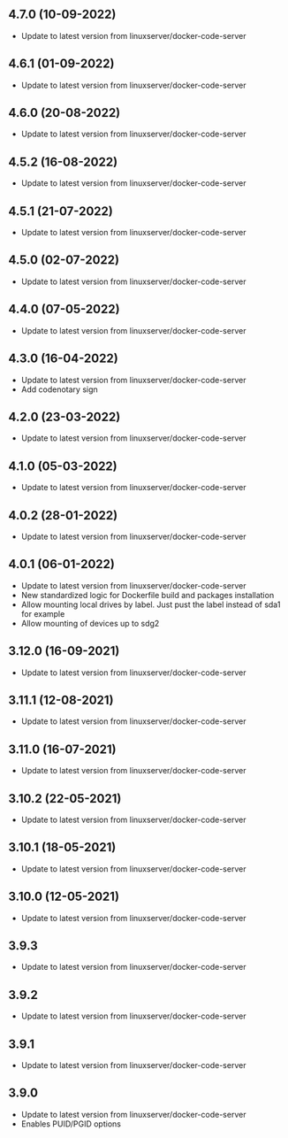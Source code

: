 
## 4.7.0 (10-09-2022)
- Update to latest version from linuxserver/docker-code-server

## 4.6.1 (01-09-2022)
- Update to latest version from linuxserver/docker-code-server

## 4.6.0 (20-08-2022)
- Update to latest version from linuxserver/docker-code-server

## 4.5.2 (16-08-2022)
- Update to latest version from linuxserver/docker-code-server

## 4.5.1 (21-07-2022)
- Update to latest version from linuxserver/docker-code-server

## 4.5.0 (02-07-2022)
- Update to latest version from linuxserver/docker-code-server

## 4.4.0 (07-05-2022)
- Update to latest version from linuxserver/docker-code-server

## 4.3.0 (16-04-2022)
- Update to latest version from linuxserver/docker-code-server
- Add codenotary sign

## 4.2.0 (23-03-2022)

- Update to latest version from linuxserver/docker-code-server

## 4.1.0 (05-03-2022)

- Update to latest version from linuxserver/docker-code-server

## 4.0.2 (28-01-2022)

- Update to latest version from linuxserver/docker-code-server

## 4.0.1 (06-01-2022)

- Update to latest version from linuxserver/docker-code-server
- New standardized logic for Dockerfile build and packages installation
- Allow mounting local drives by label. Just pust the label instead of sda1 for example
- Allow mounting of devices up to sdg2

## 3.12.0 (16-09-2021)

- Update to latest version from linuxserver/docker-code-server

## 3.11.1 (12-08-2021)

- Update to latest version from linuxserver/docker-code-server

## 3.11.0 (16-07-2021)

- Update to latest version from linuxserver/docker-code-server

## 3.10.2 (22-05-2021)

- Update to latest version from linuxserver/docker-code-server

## 3.10.1 (18-05-2021)

- Update to latest version from linuxserver/docker-code-server

## 3.10.0 (12-05-2021)

- Update to latest version from linuxserver/docker-code-server

## 3.9.3

- Update to latest version from linuxserver/docker-code-server

## 3.9.2

- Update to latest version from linuxserver/docker-code-server

## 3.9.1

- Update to latest version from linuxserver/docker-code-server

## 3.9.0

- Update to latest version from linuxserver/docker-code-server
- Enables PUID/PGID options
